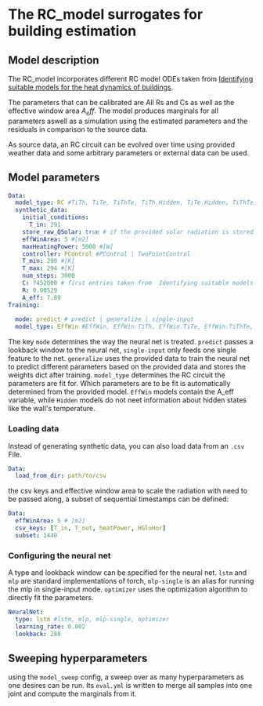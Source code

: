 # The RC_model surrogates for building estimation

## Model description
The RC_model incorporates different RC model ODEs taken from [Identifying suitable models for the heat dynamics of buildings](https://doi.org/10.1016/j.enbuild.2011.02.005). 


The parameters that can be calibrated are All Rs and Cs as well as the effective window area $A_eff$. The model produces marginals for all parameters aswell as a simulation using the estimated parameters and the residuals in comparison to the source data. 

As source data, an RC circuit can be evolved over time using provided weather data and some arbitrary parameters or external data can be used.

## Model parameters

```yaml
Data:
  model_type: RC #TiTh, TiTe, TiThTe, TiTh.Hidden, TiTe.Hidden, TiThTe.Hidden
  synthetic_data:
    initial_conditions:
      T_in: 291
    store_raw_QSolar: true # if the provided solar radiation is stored raw or as input power scaled with A_eff
    effWinArea: 5 #[m2]
    maxHeatingPower: 5000 #[W]
    controller: PControl #PControl | TwoPointControl
    T_min: 290 #[K]
    T_max: 294 #[K]
    num_steps: 3000
    C: 7452000 # first entries taken from  Identifying suitable models for the heat dynamics of buildings: Peder Bacher, Henrik Madsen
    R: 0.00529
    A_eff: 7.89
Training:
 
  mode: predict # predict | generalize | single-input 
  model_type: EffWin #EffWin, EffWin.TiTh, EffWin.TiTe, EffWin.TiThTe, RC, TiTh, TiTe, TiThTe, TiTh.Hidden, TiTe.Hidden, TiThTe.Hidden
```
The key `mode` determines the way the neural net is treated. `predict` passes a lookback window to the neural net, `single-input` only feeds one single feature to the net. `generalize` uses the provided data to train the neural net to predict different parameters based on the provided data and stores the weights dict after training.
`model_type` determines the RC circuit the parameters are fit for. Which parameters are to be fit is automatically determined from the provided model. `EffWin` models contain the A_eff variable, while `Hidden` models do not neet information about hidden states like the wall's temperature.



### Loading data
Instead of generating synthetic data, you can also load data from an `.csv` File.

```yaml
Data:
  load_from_dir: path/to/csv
```

the csv keys and effective window area to scale the radiation with need to be passed along, a subset of sequential timestamps can be defined:

```yaml
Data:
  effWinArea: 5 # [m2]
  csv_keys: [T_in, T_out, heatPower, HGloHor]
  subset: 1440
```

### Configuring the neural net
A type and lookback window can be specified for the neural net. `lstm` and `mlp` are standard implementations of torch, `mlp-single` is an alias for running the mlp in single-input mode. `optimizer` uses the optimization algorithm to directly fit the parameters.
```yaml
NeuralNet: 
  type: lstm #lstm, mlp, mlp-single, optimizer
  learning_rate: 0.002
  lookback: 288
```


## Sweeping hyperparameters

using the `model_sweep` config, a sweep over as many hyperparameters as one desires can be run. Its `eval.yml` is written to merge all samples into one joint and compute the marginals from it.
